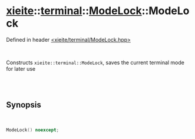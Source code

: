 # [xieite](../../../README.md)::[terminal](../../terminal.md)::[ModeLock](../ModeLock.md)::ModeLock
Defined in header [<xieite/terminal/ModeLock.hpp>](../../../include/xieite/terminal/ModeLock.hpp)

<br/>

Constructs `xieite::terminal::ModeLock`, saves the current terminal mode for later use

<br/><br/>

## Synopsis

<br/>

```cpp
ModeLock() noexcept;
```
